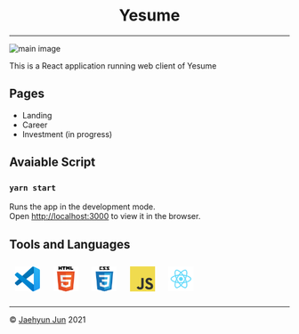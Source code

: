 <h1 align="center"> Yesume </h1>

---
<img src="./public/images/CareerBackground.png" alt="main image"/>

This is a React application running web client of Yesume

## Pages
- Landing
- Career
- Investment (in progress)
## Avaiable Script
### `yarn start`
Runs the app in the development mode.\
Open [http://localhost:3000](http://localhost:3000) to view it in the browser.

## Tools and Languages
<img src="https://raw.githubusercontent.com/github/explore/80688e429a7d4ef2fca1e82350fe8e3517d3494d/topics/visual-studio-code/visual-studio-code.png" width="45px;" style="padding: 10px;">
<img src="https://raw.githubusercontent.com/github/explore/80688e429a7d4ef2fca1e82350fe8e3517d3494d/topics/html/html.png" width="45px;" style="padding: 10px;">
<img src="https://raw.githubusercontent.com/github/explore/80688e429a7d4ef2fca1e82350fe8e3517d3494d/topics/css/css.png" width="45px;" style="padding: 10px;">
<img src="https://raw.githubusercontent.com/github/explore/80688e429a7d4ef2fca1e82350fe8e3517d3494d/topics/javascript/javascript.png" width="45px;" style="padding: 10px;">
<img src="https://raw.githubusercontent.com/github/explore/80688e429a7d4ef2fca1e82350fe8e3517d3494d/topics/react/react.png" width="45px;" style="padding: 10px;">

---
&copy; [Jaehyun Jun](https://github.com/we11done) 2021
